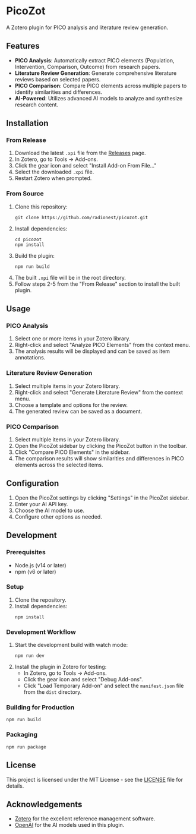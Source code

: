# PicoZot

A Zotero plugin for PICO analysis and literature review generation.

## Features

- **PICO Analysis**: Automatically extract PICO elements (Population, Intervention, Comparison, Outcome) from research papers.
- **Literature Review Generation**: Generate comprehensive literature reviews based on selected papers.
- **PICO Comparison**: Compare PICO elements across multiple papers to identify similarities and differences.
- **AI-Powered**: Utilizes advanced AI models to analyze and synthesize research content.

## Installation

### From Release

1. Download the latest `.xpi` file from the [Releases](https://github.com/radionest/picozot/releases) page.
2. In Zotero, go to Tools → Add-ons.
3. Click the gear icon and select "Install Add-on From File..."
4. Select the downloaded `.xpi` file.
5. Restart Zotero when prompted.

### From Source

1. Clone this repository:
   ```
   git clone https://github.com/radionest/picozot.git
   ```
2. Install dependencies:
   ```
   cd picozot
   npm install
   ```
3. Build the plugin:
   ```
   npm run build
   ```
4. The built `.xpi` file will be in the root directory.
5. Follow steps 2-5 from the "From Release" section to install the built plugin.

## Usage

### PICO Analysis

1. Select one or more items in your Zotero library.
2. Right-click and select "Analyze PICO Elements" from the context menu.
3. The analysis results will be displayed and can be saved as item annotations.

### Literature Review Generation

1. Select multiple items in your Zotero library.
2. Right-click and select "Generate Literature Review" from the context menu.
3. Choose a template and options for the review.
4. The generated review can be saved as a document.

### PICO Comparison

1. Select multiple items in your Zotero library.
2. Open the PicoZot sidebar by clicking the PicoZot button in the toolbar.
3. Click "Compare PICO Elements" in the sidebar.
4. The comparison results will show similarities and differences in PICO elements across the selected items.

## Configuration

1. Open the PicoZot settings by clicking "Settings" in the PicoZot sidebar.
2. Enter your AI API key.
3. Choose the AI model to use.
4. Configure other options as needed.

## Development

### Prerequisites

- Node.js (v14 or later)
- npm (v6 or later)

### Setup

1. Clone the repository.
2. Install dependencies:
   ```
   npm install
   ```

### Development Workflow

1. Start the development build with watch mode:
   ```
   npm run dev
   ```
2. Install the plugin in Zotero for testing:
   - In Zotero, go to Tools → Add-ons.
   - Click the gear icon and select "Debug Add-ons".
   - Click "Load Temporary Add-on" and select the `manifest.json` file from the `dist` directory.

### Building for Production

```
npm run build
```

### Packaging

```
npm run package
```

## License

This project is licensed under the MIT License - see the [LICENSE](LICENSE) file for details.

## Acknowledgements

- [Zotero](https://www.zotero.org/) for the excellent reference management software.
- [OpenAI](https://openai.com/) for the AI models used in this plugin.
